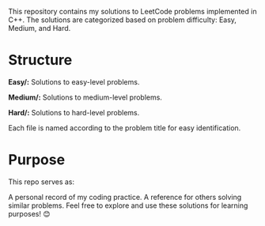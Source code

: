 This repository contains my solutions to LeetCode problems implemented in C++.
The solutions are categorized based on problem difficulty: Easy, Medium, and Hard.

<h1>Structure</h1>
<b>Easy/:</b> Solutions to easy-level problems.


<b>Medium/:</b> Solutions to medium-level problems.


<b>Hard/:</b> Solutions to hard-level problems.

Each file is named according to the problem title for easy identification.

<h1>Purpose</h1>
This repo serves as:

A personal record of my coding practice.
A reference for others solving similar problems.
Feel free to explore and use these solutions for learning purposes! 😊

